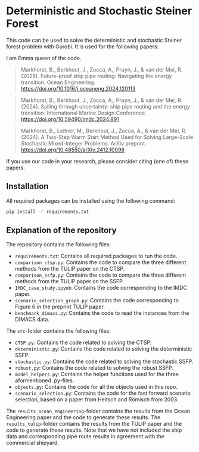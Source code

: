 # Deterministic and Stochastic Steiner Forest
This code can be used to solve the deterministic and stochastic Steiner forest problem with Gurobi. It is used
for the following papers:

I am Emma queen of the code.

> Markhorst, B., Berkhout, J., Zocca, A., Pruyn, J., & van der Mei, R. (2025). 
> Future-proof ship pipe routing: Navigating the energy transition. 
> Ocean Engineering. 
> https://doi.org/10.1016/j.oceaneng.2024.120113

> Markhorst, B., Berkhout, J., Zocca, A., Pruyn, J., & van der Mei, R. (2024). 
> Sailing through uncertainty: ship pipe routing and the energy transition. 
> International Marine Design Conference. 
> https://doi.org/10.59490/imdc.2024.891

> Markhorst, B., Leitner, M., Berkhout, J., Zocca, A., & van der Mei, R. (2024). 
> A Two-Step Warm Start Method Used for Solving Large-Scale Stochastic Mixed-Integer Problems. 
> ArXiv preprint. 
> https://doi.org/10.48550/arXiv.2412.10098

If you use our code in your research, please consider citing (one of) these papers.

## Installation
All required packages can be installed using the following command:
```bash
pip install -r requirements.txt
```

## Explanation of the repository
The repository contains the following files:
- ```requirements.txt```: Contains all required packages to run the code.
- ```comparison_ctsp.py```: Contains the code to compare the three different methods from the TULIP paper on the CTSP.
- ```comparison_ssfp.py```: Contains the code to compare the three different methods from the TULIP paper on the SSFP.
- ```IMDC_case_study.ipynb```: Contains the code corresponding to the IMDC paper.
- ```scenario_selection_graph.py```: Contains the code corresponding to Figure 6 in the preprint TULIP paper.
- ```benchmark_dimacs.py```: Contains the code to read the instances from the DIMACS data.

The ```src```-folder contains the following files:
- ```CTSP.py```: Contains the code related to solving the CTSP.
- ```deterministic.py```: Contains the code related to solving the deterministic SSFP.
- ```stochastic.py```: Contains the code related to solving the stochastic SSFP.
- ```robust.py```: Contains the code related to solving the robust SSFP.
- ```model_helpers.py```: Contains the helper functions used for the three aformentioned .py-files.
- ```objects.py```: Contains the code for all the objects used in this repo.
- ```scenario_selection.py```: Contains the code for the fast forward scenario selection, based on a paper from Heitsch and Römisch from 2003.

The ```results_ocean_engineering```-folder contains the results from the Ocean Engineering paper and the code to generate these results.
The ```results_tulip```-folder contains the results from the TULIP paper and the code to generate these results.
Note that we have not included the ship data and corresponding pipe route results in agreement with the commercial shipyard. 
